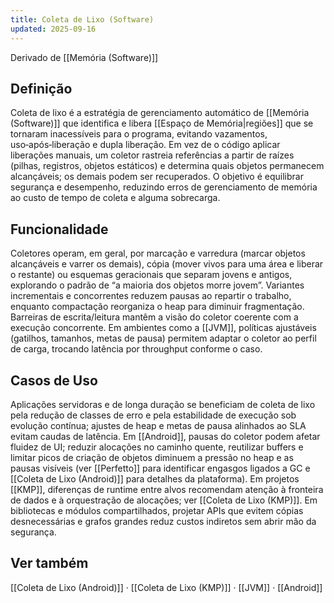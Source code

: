 ```yaml
---
title: Coleta de Lixo (Software)
updated: 2025-09-16
---
```

Derivado de [[Memória (Software)]]

## Definição

Coleta de lixo é a estratégia de gerenciamento automático de [[Memória (Software)]] que identifica e libera [[Espaço de Memória|regiões]] que se tornaram inacessíveis para o programa, evitando vazamentos, uso‑após‑liberação e dupla liberação. Em vez de o código aplicar liberações manuais, um coletor rastreia referências a partir de raízes (pilhas, registros, objetos estáticos) e determina quais objetos permanecem alcançáveis; os demais podem ser recuperados. O objetivo é equilibrar segurança e desempenho, reduzindo erros de gerenciamento de memória ao custo de tempo de coleta e alguma sobrecarga.

## Funcionalidade

Coletores operam, em geral, por marcação e varredura (marcar objetos alcançáveis e varrer os demais), cópia (mover vivos para uma área e liberar o restante) ou esquemas geracionais que separam jovens e antigos, explorando o padrão de “a maioria dos objetos morre jovem”. Variantes incrementais e concorrentes reduzem pausas ao repartir o trabalho, enquanto compactação reorganiza o heap para diminuir fragmentação. Barreiras de escrita/leitura mantêm a visão do coletor coerente com a execução concorrente. Em ambientes como a [[JVM]], políticas ajustáveis (gatilhos, tamanhos, metas de pausa) permitem adaptar o coletor ao perfil de carga, trocando latência por throughput conforme o caso.

## Casos de Uso

Aplicações servidoras e de longa duração se beneficiam de coleta de lixo pela redução de classes de erro e pela estabilidade de execução sob evolução contínua; ajustes de heap e metas de pausa alinhados ao SLA evitam caudas de latência. Em [[Android]], pausas do coletor podem afetar fluidez de UI; reduzir alocações no caminho quente, reutilizar buffers e limitar picos de criação de objetos diminuem a pressão no heap e as pausas visíveis (ver [[Perfetto]] para identificar engasgos ligados a GC e [[Coleta de Lixo (Android)]] para detalhes da plataforma). Em projetos [[KMP]], diferenças de runtime entre alvos recomendam atenção à fronteira de dados e à orquestração de alocações; ver [[Coleta de Lixo (KMP)]]. Em bibliotecas e módulos compartilhados, projetar APIs que evitem cópias desnecessárias e grafos grandes reduz custos indiretos sem abrir mão da segurança.

## Ver também
[[Coleta de Lixo (Android)]] · [[Coleta de Lixo (KMP)]] · [[JVM]] · [[Android]]
